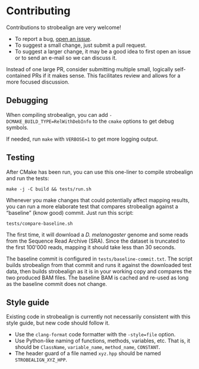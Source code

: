 # Contributing

Contributions to strobealign are very welcome!

- To report a bug,
  [open an issue](https://github.com/ksahlin/strobealign/issues/new).
- To suggest a small change, just submit a pull request.
- To suggest a larger change, it may be a good idea to first open an issue or
  to send an e-mail so we can discuss it.

Instead of one large PR, consider submitting multiple small, logically
self-contained PRs if it makes sense. This facilitates review and allows for a
more focused discussion.

## Debugging

When compiling strobealign, you can add `-DCMAKE_BUILD_TYPE=RelWithDebInfo` to
the `cmake` options to get debug symbols.

If needed, run `make` with `VERBOSE=1` to get more logging output.

## Testing

After CMake has been run, you can use this one-liner to compile strobealign and
run the tests:
```
make -j -C build && tests/run.sh
```

Whenever you make changes that could potentially affect mapping results, you can
run a more elaborate test that compares strobealign against a “baseline”
(know good) commit. Just run this script:
```
tests/compare-baseline.sh
```
The first time, it will download a *D. melanogaster* genome and some reads from
the Sequence Read Archive (SRA). Since the dataset is truncated to the first
100'000 reads, mapping it should take less than 30 seconds.

The baseline commit is configured in `tests/baseline-commit.txt`. The script
builds strobealign from that commit and runs it against the downloaded test
data, then builds strobealign as it is in your working copy and compares the
two produced BAM files. The baseline BAM is cached and re-used as long as the
baseline commit does not change.


## Style guide

Existing code in strobealign is currently not necessarily consistent with this
style guide, but new code should follow it.

* Use the `clang-format` code formatter with the `-style=file` option.
* Use Python-like naming of functions, methods, variables, etc. That is, it
  should be `ClassName`, `variable_name`, `method_name`, `CONSTANT`.
* The header guard of a file named `xyz.hpp` should be named
  `STROBEALIGN_XYZ_HPP`.
